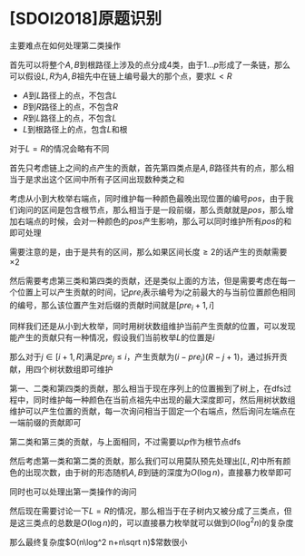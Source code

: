# [SDOI2018]原题识别

主要难点在如何处理第二类操作

首先可以将整个$A,B$到根路径上涉及的点分成4类，由于$1...p$形成了一条链，那么可以假设$L,R$为$A,B$祖先中在链上编号最大的那个点，要求$L< R$

- $A$到$L$路径上的点，不包含$L$
- $B$到$R$路径上的点，不包含$R$
- $R$到$L$路径上的点，不包含$L$
- $L$到根路径上的点，包含$L$和根

对于$L=R$的情况会略有不同

首先只考虑链上之间的点产生的贡献，首先第四类点是$A,B$路径共有的点，那么相当于是求出这个区间中所有子区间出现数种类之和

考虑从小到大枚举右端点，同时维护每一种颜色最晚出现位置的编号$pos$，由于我们询问的区间是包含根节点，那么相当于是一段前缀，那么贡献就是$pos$，那么增加右端点的时候，会对一种颜色的$pos$产生影响，那么可以同时维护所有$pos$的和即可处理

需要注意的是，由于是共有的区间，那么如果区间长度$\geq 2$的话产生的贡献需要$\times 2$

然后需要考虑第三类和第四类的贡献，还是类似上面的方法，但是需要考虑在每一个位置上可以产生贡献的时间，记$pre_i$表示编号为$i$之前最大的与当前位置颜色相同的编号，那么该位置产生对后缀的贡献时间就是$[pre_i+1,i]$

同样我们还是从小到大枚举，同时用树状数组维护当前产生贡献的位置，可以发现能产生的贡献只有一种情况，假设我们当前枚举$L$的位置是$i$

那么对于$j\in [i+1,R]$满足$pre_j\leq i$，产生贡献为$(i-pre_j)(R-j+1)$，通过拆开贡献，用四个树状数组即可维护

第一、二类和第四类的贡献，那么相当于现在序列上的位置搬到了树上，在dfs过程中，同时维护每一种颜色在当前点祖先中出现的最大深度即可，然后用树状数组维护可以产生位置的贡献，每一次询问相当于固定一个右端点，然后询问左端点在一端前缀的贡献即可

第二类和第三类的贡献，与上面相同，不过需要以$p$作为根节点dfs

然后考虑第一类和第二类的贡献，那么我们可以用莫队预先处理出$[L,R]$中所有颜色的出现次数，由于树的形态随机$A,B$到链的深度为$O(\log n)$，直接暴力枚举即可

同时也可以处理出第一类操作的询问

然后现在需要讨论一下$L=R$的情况，那么相当于在子树内又被分成了三类点，但是这三类点的总数是$O(\log n)$的，可以直接暴力枚举就可以做到$O(\log ^2n)$的复杂度

那么最终复杂度$O(n\log^2 n+n\sqrt n)$常数很小

